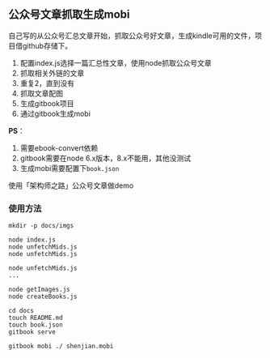 ## 公众号文章抓取生成mobi

自己写的从公众号汇总文章开始，抓取公众号好文章，生成kindle可用的文件，项目借github存储下。

1. 配置index.js选择一篇汇总性文章，使用node抓取公众号文章
2. 抓取相关外链的文章
3. 重复2，直到没有
4. 抓取文章配图
5. 生成gitbook项目
6. 通过gitbook生成mobi

**PS**：
1. 需要ebook-convert依赖
2. gitbook需要在node 6.x版本，8.x不能用，其他没测试
3. 生成mobi需要配置下`book.json`


使用「架构师之路」公众号文章做demo

### 使用方法

```
mkdir -p docs/imgs

node index.js
node unfetchMids.js
node unfetchMids.js

node unfetchMids.js
...

node getImages.js
node createBooks.js

cd docs
touch README.md
touch book.json
gitbook serve

gitbook mobi ./ shenjian.mobi
```